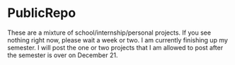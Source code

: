 # PublicRepo

These are a mixture of school/internship/personal projects.
If you see nothing right now, please wait a week or two. I
am currently finishing up my semester. I will post the one
or two projects that I am allowed to post after the 
semester is over on December 21.
